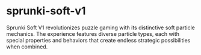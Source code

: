 # sprunki-soft-v1
Sprunki Soft V1 revolutionizes puzzle gaming with its distinctive soft particle mechanics. The experience features diverse particle types, each with special properties and behaviors that create endless strategic possibilities when combined.
